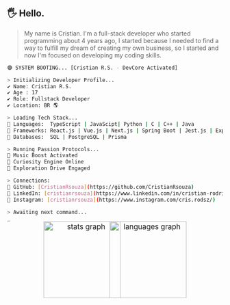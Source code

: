 

## 🖐 Hello.

> My name is Cristian. I'm a full-stack developer who started programming about 4 years ago, I started because I needed to find a way to fulfill my dream of creating my own business, so I started and now I'm focused on developing my coding skills.

```bash
🟣 SYSTEM BOOTING... [Cristian R.S. - DevCore Activated]

> Initializing Developer Profile...
✔️ Name: Cristian R.S.
✔️ Age : 17
✔️ Role: Fullstack Developer
✔️ Location: BR 🌎

> Loading Tech Stack...
🧠 Languages:  TypeScript | JavaScipt| Python | C | C++ | Java
🧩 Frameworks: React.js | Vue.js | Next.js | Spring Boot | Jest.js | Express.js
💾 Databases:  SQL | PostgreSQL | Prisma

> Running Passion Protocols...
🎵 Music Boost Activated
🧠 Curiosity Engine Online
🚀 Exploration Drive Engaged

> Connections:
🔗 GitHub: [CristianRsouza](https://github.com/CristianRsouza)
🔗 LinkedIn: [cristianrsouza](https://www.linkedin.com/in/cristian-rodrigues-548ab4250/)
🔗 Instagram: [cristianrsouza](https://www.instagram.com/cris.rodsz/)

> Awaiting next command...
_

```

<div align="center">
  <img 
    src="https://github-readme-stats.vercel.app/api?username=CristianRsouza&hide_title=false&hide_rank=false&show_icons=true&include_all_commits=true&count_private=true&theme=react&disable_animations=false&locale=en&hide_border=false" 
    alt="stats graph" 
    style="transform: scale(1.2); transform-origin: center; height: 150px;" 
  />
  <img 
    src="https://github-readme-stats.vercel.app/api/top-langs?username=CristianRsouza&locale=en&hide_title=false&layout=compact&card_width=320&langs_count=6&theme=reactt&hide_border=false" 
    alt="languages graph" 
    style="transform: scale(1.2); transform-origin: center; height: 150px;" 
  />
</div>
